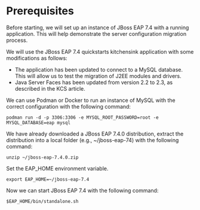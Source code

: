 # Prerequisites

Before starting, we will set up an instance of JBoss EAP 7.4 with a running application. This will help demonstrate the server configuration migration process.  

We will use the JBoss EAP 7.4 quickstarts kitchensink application with some modifications as follows:

* The application has been updated to connect to a MySQL database. This will allow us to test the migration of J2EE modules and drivers.
* Java Server Faces has been updated from version 2.2 to 2.3, as described in the KCS article.

We can use Podman or Docker to run an instance of MySQL with the correct configuration with the following command:

``` podman run -d -p 3306:3306 -e MYSQL_ROOT_PASSWORD=root -e MYSQL_DATABASE=eap mysql ```

We have already downloaded a JBoss EAP 7.4.0 distribution, extract the distribution into a local folder (e.g., ~/jboss-eap-74) with the following command:

``` unzip ~/jboss-eap-7.4.0.zip ```

Set the EAP_HOME environment variable.

``` export EAP_HOME=~/jboss-eap-7.4 ```

Now we can start JBoss EAP 7.4 with the following command:

``` $EAP_HOME/bin/standalone.sh ```

